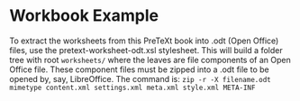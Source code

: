 # Workbook Example

To extract the worksheets from this PreTeXt book into .odt (Open Office) files,
use the pretext-worksheet-odt.xsl stylesheet. This will build a folder tree with
root `worksheets/` where the leaves are file components of an Open Office file.
These component files must be zipped into a .odt file to be opened by, say, 
LibreOffice. The command is:
`zip -r -X filename.odt mimetype content.xml settings.xml meta.xml style.xml META-INF`
